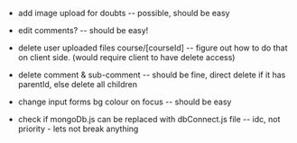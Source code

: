- add image upload for doubts -- possible, should be easy

- edit comments? -- should be easy!

- delete user uploaded files course/[courseId] -- figure out how to do that on client side. (would require client to have delete access)
- delete comment & sub-comment -- should be fine, direct delete if it has parentId, else delete all children
- change input forms bg colour on focus -- should be easy

- check if mongoDb.js can be replaced with dbConnect.js file -- idc, not priority - lets not break anything

